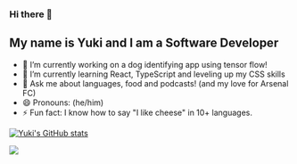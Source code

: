 ### Hi there 👋

## My name is Yuki and I am a Software Developer 


- 🔭 I’m currently working on a dog identifying app using tensor flow!
- 🌱 I’m currently learning React, TypeScript and leveling up my CSS skills
- 💬 Ask me about languages, food and podcasts! (and my love for Arsenal FC)
- 😄 Pronouns: (he/him)
- ⚡ Fun fact: I know how to say "I like cheese" in 10+ languages.

[![Yuki's GitHub stats](https://github-readme-stats.vercel.app/api?username=yuki-fujiwara-s)](https://github.com/yuki-fujiwara-s/github-readme-stats)

<a href="https://github.com/Yuki-Fujiwara-S/Yuki-Fujiwara-S">
  <img align="center" src="https://github-readme-stats.vercel.app/api/top-langs/?username=Yuki-Fujiwara-S&hide=java,html,tex&title_color=ffffff&text_color=c9cacc&icon_color=2bbc8a&bg_color=1d1f21&langs_count=3" />
</a>

